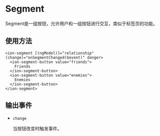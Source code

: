 # Segment
Segment是一组按钮，允许用户和一组按钮进行交互，类似于标签页的功能。

## 使用方法

```
<ion-segment [(ngModel)]="relationship" (change)="onSegmentChanged($event)" danger>
  <ion-segment-button value="friends">
    Friends
  </ion-segment-button>
  <ion-segment-button value="enemies">
    Enemies
  </ion-segment-button>
</ion-segment>
```

## 输出事件

- `change`

	当按钮改变时触发事件。


